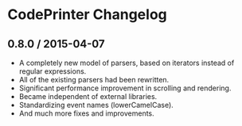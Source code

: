 # CodePrinter Changelog

## 0.8.0 / 2015-04-07
+ A completely new model of parsers, based on iterators instead of regular expressions.
+ All of the existing parsers had been rewritten.
+ Significant performance improvement in scrolling and rendering.
+ Became independent of external libraries.
+ Standardizing event names (lowerCamelCase).
+ And much more fixes and improvements.